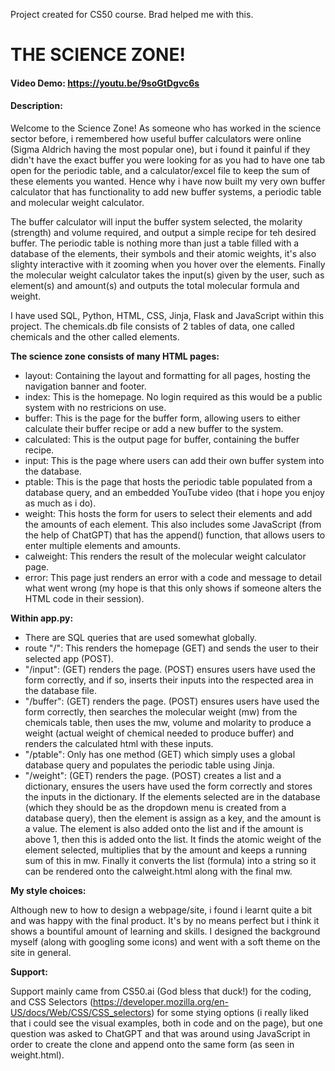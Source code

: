Project created for CS50 course.
Brad helped me with this.

# THE SCIENCE ZONE!
#### Video Demo: https://youtu.be/9soGtDgvc6s
#### Description:
Welcome to the Science Zone! As someone who has worked in the science sector before, i remembered how useful buffer calculators were online (Sigma Aldrich having the most popular one), but i found it painful if they didn't have the exact buffer you were looking for as you had to have one tab open for the periodic table, and a calculator/excel file to keep the sum of these elements you wanted. Hence why i have now built my very own buffer calculator that has functionality to add new buffer systems, a periodic table and molecular weight calculator.

The buffer calculator will input the buffer system selected, the molarity (strength) and volume required, and output a simple recipe for teh desired buffer. The periodic table is nothing more than just a table filled with a database of the elements, their symbols and their atomic weights, it's also slighty interactive with it zooming when you hover over the elements. Finally the molecular weight calculator takes the input(s) given by the user, such as element(s) and amount(s) and outputs the total molecular formula and weight.

I have used SQL, Python, HTML, CSS, Jinja, Flask and JavaScript within this project. The chemicals.db file consists of 2 tables of data, one called chemicals and the other called elements.

**The science zone consists of many HTML pages:**
- layout: Containing the layout and formatting for all pages, hosting the navigation banner and footer.
- index: This is the homepage. No login required as this would be a public system with no restricions on use.
- buffer: This is the page for the buffer form, allowing users to either calculate their buffer recipe or add a new buffer to the system.
- calculated: This is the output page for buffer, containing the buffer recipe.
- input: This is the page where users can add their own buffer system into the database.
- ptable: This is the page that hosts the periodic table populated from a database query, and an embedded YouTube video (that i hope you enjoy as much as i do).
- weight: This hosts the form for users to select their elements and add the amounts of each element. This also includes some JavaScript (from the help of ChatGPT) that has the append() function, that allows users to enter multiple elements and amounts.
- calweight: This renders the result of the molecular weight calculator page.
- error: This page just renders an error with a code and message to detail what went wrong (my hope is that this only shows if someone alters the HTML code in their session).

**Within app.py:**
- There are SQL queries that are used somewhat globally.
- route "/": This renders the homepage (GET) and sends the user to their selected app (POST).
- "/input": (GET) renders the page. (POST) ensures users have used the form correctly, and if so, inserts their inputs into the respected area in the database file.
- "/buffer": (GET) renders the page. (POST) ensures users have used the form correctly, then searches the molecular weight (mw) from the chemicals table, then uses the mw, volume and molarity to produce a weight (actual weight of chemical needed to produce buffer) and renders the calculated html with these inputs.
- "/ptable": Only has one method (GET) which simply uses a global database query and populates the periodic table using Jinja.
- "/weight": (GET) renders the page. (POST) creates a list and a dictionary, ensures the users have used the form correctly and stores the inputs in the dictionary. If the elements selected are in the database (which they should be as the dropdown menu is created from a database query), then the element is assign as a key, and the amount is a value. The element is also added onto the list and if the amount is above 1, then this is added onto the list. It finds the atomic weight of the element selected, multiplies that by the amount and keeps a running sum of this in mw. Finally it converts the list (formula) into a string so it can be rendered onto the calweight.html along with the final mw.

**My style choices:**

Although new to how to design a webpage/site, i found i learnt quite a bit and was happy with the final product. It's by no means perfect but i think it shows a bountiful amount of learning and skills. I designed the background myself (along with googling some icons) and went with a soft theme on the site in general.

**Support:**

Support mainly came from CS50.ai (God bless that duck!) for the coding, and CSS Selectors (https://developer.mozilla.org/en-US/docs/Web/CSS/CSS_selectors) for some stying options (i really liked that i could see the visual examples, both in code and on the page), but one question was asked to ChatGPT and that was around using JavaScript in order to create the clone and append onto the same form (as seen in weight.html).
